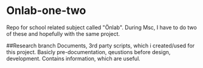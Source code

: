 # Onlab-one-two
Repo for school related subject called "Önlab". During Msc, I have to do two of these and hopefully with the same project.

##Research branch
Documents, 3rd party scripts, which i created/used for this project. Basicly pre-documentation, qeustions before design, development.
Contains information, which are useful.